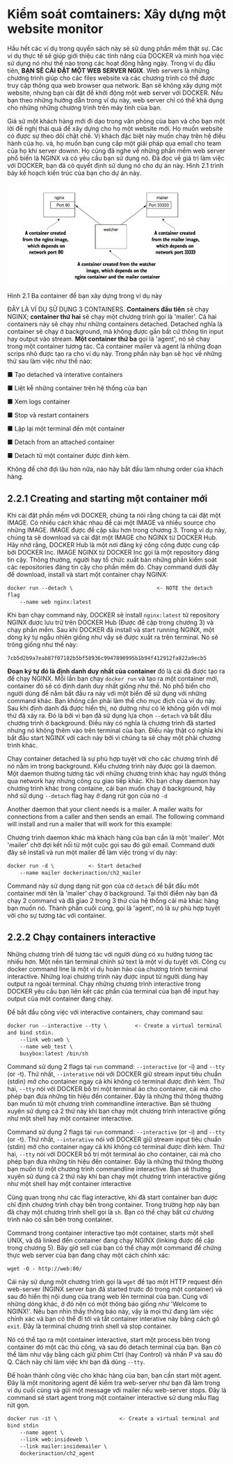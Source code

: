 # Kiểm soát comtainers: Xây dựng một website monitor

Hầu hết các ví dụ trong quyển sách này sẽ sử dụng phần mềm thật sự. Các ví dụ thực tế sẽ giúp giới thiệu các tính năng của DOCKER và minh họa việc sử dụng nó như thế nào trong các hoạt động hằng ngày. Trong ví dụ đầu tiên, **BẠN SẼ CÀI ĐẶT MỘT WEB SERVER NGIX**. Web servers là những chương trình giúp cho các files website và các chương trình có thể được truy cập thông qua web browser qua network. Bạn sẽ không xây dựng một website, nhưng bạn cài đặt để khởi động một web server với DOCKER. Nếu bạn theo những hướng dẫn trong ví dụ này, web server chỉ có thể khả dụng cho những những chương trình trên máy tính của bạn.

Giả sử một khách hàng mới đi dạo trong văn phòng của bạn và cho bạn một lời đề nghị thái quá để xây dựng cho họ một website mới. Họ muốn website có được sự theo dõi chặt chẽ. Vị khách đặc biệt này muốn chạy trên hệ điều hành của họ. và, họ muốn bạn cung cấp một giải pháp qua email cho team của họ khi server downn. Họ cũng đã nghe về những phần mềm web server phổ biến là NGINX và có yêu cầu bạn sử dụng nó. Đã đọc về giá trị làm việc với DOCKER, bạn đã có quyết định sử dụng nó cho dự án này. Hình 2.1 trình bày kế hoạch kiến trúc của bạn cho dự án này.

![](https://github.com/vuongmao/docker-in-action-vn/blob/master/asset/2.2-image-1.png)

Hình 2.1 Ba container để bạn xây dựng trong ví dụ này

ĐÂY LÀ VÍ DỤ SỬ DỤNG 3 CONTAINERS. **Containers đầu tiên** sẽ chạy NGINX; **container thứ hai** sẽ chạy một chương trình gọi là 'mailer'. Cả hai containers này sẽ chạy như những containers detached. Detached nghĩa là container sẽ chạy ở background, mà không được gắn bất cứ thông tin input hay output vào stream. **Một container thứ ba** gọi là 'agent', nó sẽ chay trong một container tương tác. Cả container mailer và agent là những đoạn scrips nhỏ được tạo ra cho ví dụ này. Trong phần này bạn sẽ học về những thứ sau làm việc như thế nào:

■ Tạo detached và interative containers

■ Liệt kễ những container trên hệ thống của bạn

■ Xem logs container

■ Stop và restart containers

■ Lặp lại một terminal đến một container

■ Detach from an attached container

■ Detach từ một container được đính kèm.

Không để chờ đợi lâu hơn nữa, nào hãy bắt đầu làm nhưng order của khách hàng.

## 2.2.1 Creating and starting một container mới

Khi cài đặt phần mềm với DOCKER, chúng ta nói rằng chúng ta cài đặt một IMAGE. Có nhiều cách khác nhau để cài một IMAGE và nhiều source cho những IMAGE. IMAGE được đề cập sâu hơn trong chương 3. Trong ví dụ này, chúng ta sẽ download và cài đặt một IMAGE cho NGINX từ DOCKER Hub. Hãy nhớ rằng, DOCKER Hub là một nơi đăng ký công cộng được cung cấp bởi DOCKER Inc. IMAGE NGINX từ DOCKER Inc gọi là một repository đáng tin cậy. Thông thường, người hay tổ chức xuất bản những phần kiểm soát các repositories đáng tin cậy cho phần mềm đó. Chạy command dưới đây để download, install và start một container chạy NGINX:

```
docker run --detach \                           <- NOTE the detach flag
    --name web nginx:latest
```

Khi bạn chạy command này, DOCKER sẽ install `nginx:latest` từ repository NGINX được lưu trữ trên DOCKER Hub (Được đề cập trong chương 3) và chạy phần mềm. Sau khi DOCKER đã install và start running NGINX, một dòng ký tự ngẫu nhiên giống như vầy sẽ được xuất ra trên terminal. Nó sẽ trông giống như thế này:

```
7cb5d2b9a7eab87f07182b5bf58936c9947890995b1b94f412912fa822a9ecb5
```

**Đoạn ký tự đó là định danh duy nhất của container** đó là cái đã được tạo ra để chạy NGINX. Mỗi lần bạn chạy `docker run` và tạo ra một container mới, container đó sẽ có định danh duy nhất giống như thế. Nó phổ biến cho người dùng để nắm bắt đầu ra này với một biến để sử dụng với những command khác. Bạn không cần phải làm thế cho mục địch của ví dụ này. Sau khi định danh đã được hiển thị, nó dường như có lẽ không giốn với mọi thứ đã xảy ra. Đó là bởi vì bạn đã sử dụng lựa chọn `--detach` và bắt đầu chương trình ở background. Điều này có nghĩa là chương trình đã started nhưng nó không thêm vào trên terminal của bạn. Điều này thật có nghĩa khi bắt đầu start NGINX với cách này bởi vì chúng ta sẽ chạy một phài chương trình khác.

Chạy container detached là sự phù hợp tuyệt vời cho các chương trình để nó nằm im trong background. Kiểu chương trình này được gọi là daemon. Một daemon thường tương tác với những chương trình khác hay người thông qua network hay nhưng công cụ giao tiếp khác. Khi bạn chạy daemon hay chương trình khác trong containe, cái bạn muốn chạy ở background, hãy nhớ sử dụng `--detach` flag hay ở dạng rút gọn của nó `-d`

Another daemon that your client needs is a mailer. A mailer waits for connections from a caller and then sends an email. The following command will install and run a mailer that will work for this example:

Chương trình daemon khác mà khách hàng của bạn cần là một 'mailer'. Một 'mailer' chờ đợi kết nối từ một cuộc gọi sau đó gửi email. Command dưới đây sẽ install và run một mailer để làm việc trong ví dụ này:

```
docker run -d \           <- Start detached
    --name mailer dockerinaction/ch2_mailer
```

Command này sử dụng dạng rút gọn của cờ `detach` để bắt đầu môt container mới tên là 'mailer' chạy ở background. Tại thời điểm này bạn đã chạy 2 command và đã giao 2 trong 3 thứ của hệ thống cái mà khác hàng bạn muốn nó. Thành phần cuối cùng, gọi là 'agent', nó là sự phù hợp tuyệt vời cho sự tương tác với container.

## 2.2.2 Chạy containers interactive

Những chương trình để tương tác với người dùng có xu hướng tương tác nhiều hơn. Một nền tản terminal chỉnh sử text là một ví dụ tuyệt vời. Công cụ docker command line là một ví dụ hoàn hảo của chương trình terminal interactive. Những loại chương trình này được input từ người dùng hay output ra ngoài terminal. Chạy những chương trình interactive trong DOCKER yêu cầu bạn liên kết các phần của terminal của bạn để input hay output của một container đang chạy.

Để bắt đầu công việc với interactive containers, chạy command sau:

```
docker run --interactive --tty \         <- Create a virtual terminal and bind stdin.
    --link web:web \
    --name web_test \
    busybox:latest /bin/sh
```

Command sử dụng 2 flags tại `run` command: `--interactive` (or -i) and `--tty` (or -t). Thứ nhất, `--interative` nói với DOCKER giữ stream input tiêu chuẩn (stdin) mở cho container ngay cả khi không có terminal được đính kèm. Thứ hai, `--tty` nói với DOCKER bố trí một terminal ảo cho container, cái mà cho phép bạn đưa những tín hiệu đến container. Đây là những thứ thông thường bạn muốn từ một chương trình commandline interactive. Bạn sẽ thường xuyên sử dụng cả 2 thứ này khi bạn chạy một chương trình interactive giống như một shell hay một container interactive.

Command sử dụng 2 flags tại `run` command: `--interactive` (or -i) and `--tty` (or -t). Thứ nhất, `--interative` nói với DOCKER giữ stream input tiêu chuẩn (stdin) mở cho container ngay cả khi không có terminal được đính kèm. Thứ hai, `--tty` nói với DOCKER bố trí một terminal ảo cho container, cái mà cho phép bạn đưa những tín hiệu đến container. Đây là những thứ thông thường bạn muốn từ một chương trình commandline interactive. Bạn sẽ thường xuyên sử dụng cả 2 thứ này khi bạn chạy một chương trình interactive giống như một shell hay một container interactive

Cũng quan trọng như các flag interactive, khi đã start container bạn được chỉ định chương trình chạy bên trong container. Trong trường hợp này bạn đã chạy một chương trình shell gọi là `sh`. Bạn có thể chạy bất cứ chương trình nào có sẵn bên trong container.

Command trong container interactive tạo một container, starts một shell UNIX, và đã linked đến container đang chạy NGINX (linking được để cập trong chương 5). Bây giờ sell của bạn có thể chạy một command để chứng thực web server của bạn đang chạy một cách chính xác:

```
wget -O - http://web:80/
```

Cái này sử dụng một chương trình gọi là `wget` để tạo một HTTP request đến web-server (NGINX server bạn đã started trước đó trong một container) và sau đó hiển thị nội dung của trang web lên terminal của bạn. Cùng với những dòng khác, ở đó nên có một thông báo giống như 'Welcome to NGINX!'. Nếu bạn nhìn thấy thông báo này, vậy là mọi thứ đang làm việc chính xác và bạn có thể đi tới và tắt container interative này bằng cách gõ `exit`. Đây là terminal chương trình shell và stop container.

Nó có thể tạo ra một container interactive, start một process bên trong container đó một các thủ công, và sau đó detach terminal của bạn. Bạn có thể làm như vậy bằng cách giữ phím Ctrl (hay Control) và nhấn P và sau đó Q. Cách này chỉ làm việc khi bạn đã dùng `--tty`.

Để hoàn thành công việc cho khác hàng của bạn, bạn cần start một agent. Đây là một monitoring agent để kiểm tra web-server như bạn đã làm trong ví dụ cuối cùng và gửi một message với mailer nếu web-server stops. Đây là command sẽ start agent trong một container interactive sử dung mẫu flag rút gọn.

```
docker run -it \                    <- Create a virtual terminal and bind stdin
    --name agent \
    --link web:insideweb \
    --link mailer:insidemailer \
    dockerinaction/ch2_agent
```
